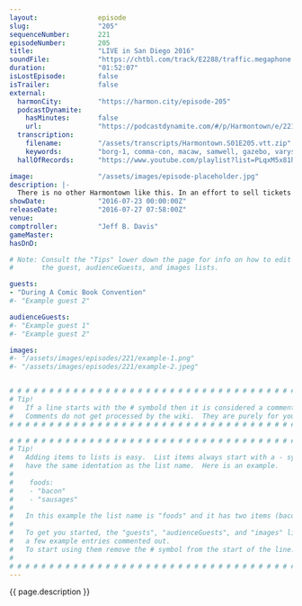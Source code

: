 ```yaml
---
layout:               episode
slug:                 "205"
sequenceNumber:       221
episodeNumber:        205
title:                "LIVE in San Diego 2016"
soundFile:            "https://chtbl.com/track/E2288/traffic.megaphone.fm/STA3520710901.mp3?updated=1559944757"
duration:             "01:52:07"
isLostEpisode:        false
isTrailer:            false
external:
  harmonCity:         "https://harmon.city/episode-205"
  podcastDynamite:
    hasMinutes:       false
    url:              "https://podcastdynamite.com/#/p/Harmontown/e/221/205"
  transcription:
    filename:         "/assets/transcripts/Harmontown.S01E205.vtt.zip"
    keywords:         "borg-1, comma-con, macaw, samwell, gazebo, varys, hooters, ridgecrest, davos, eunuch, contempt, pelton, reptilians, borg, comic-con's, conga, erica, whoopee, davros, eyelid, snowman, 34, hodor, britta, leisure"
  hallOfRecords:      "https://www.youtube.com/playlist?list=PLqxM5x81hNOboTK2lpt_Vk-TvjLvPEvKw"

image:                "/assets/images/episode-placeholder.jpg"
description: |-
  There is no other Harmontown like this. In an effort to sell tickets Dan writes a Community Movie projected on screen.
showDate:             "2016-07-23 00:00:00Z"
releaseDate:          "2016-07-27 07:58:00Z"
venue:                
comptroller:          "Jeff B. Davis"
gameMaster:           
hasDnD:               

# Note: Consult the "Tips" lower down the page for info on how to edit
#       the guest, audienceGuests, and images lists.

guests:
- "During A Comic Book Convention"
#- "Example guest 2"

audienceGuests:
#- "Example guest 1"
#- "Example guest 2"

images:
#- "/assets/images/episodes/221/example-1.png"
#- "/assets/images/episodes/221/example-2.jpeg"


# # # # # # # # # # # # # # # # # # # # # # # # # # # # # # # # # # # # # # # # # # # # #
# Tip!
#   If a line starts with the # symbold then it is considered a comment.
#   Comments do not get processed by the wiki.  They are purely for your information.
# # # # # # # # # # # # # # # # # # # # # # # # # # # # # # # # # # # # # # # # # # # # #

# # # # # # # # # # # # # # # # # # # # # # # # # # # # # # # # # # # # # # # # # # # # #
# Tip!
#   Adding items to lists is easy.  List items always start with a - symbol and have
#   have the same identation as the list name.  Here is an example.
#
#    foods:
#    - "bacon"
#    - "sausages"
#
#   In this example the list name is "foods" and it has two items (bacon, and sausages).
#
#   To get you started, the "guests", "audienceGuests", and "images" lists below have
#   a few example entries commented out.
#   To start using them remove the # symbol from the start of the line.
#
# # # # # # # # # # # # # # # # # # # # # # # # # # # # # # # # # # # # # # # # # # # # #
---
```


<!-- The episode description will be rendered here -->
{{ page.description }}

<!-- Add your content BELOW here -->
<!-- vvvvvvvvvvvvvvvvvvvvvvvvvvv -->




<!-- ^^^^^^^^^^^^^^^^^^^^^^^^^^^ -->
<!-- Add your content ABOVE here -->

<!-- The episode gallery will be rendered here -->
